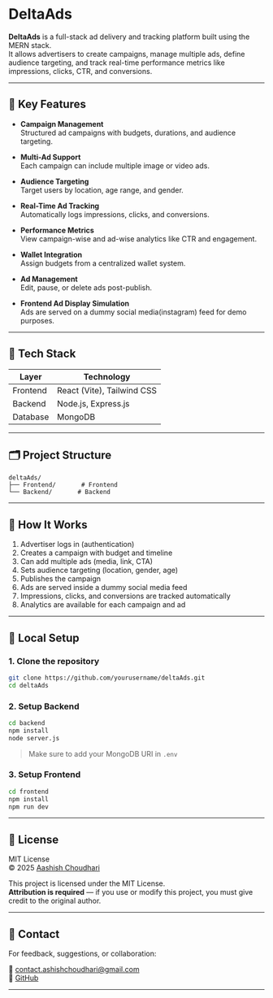 # DeltaAds

**DeltaAds** is a full-stack ad delivery and tracking platform built using the MERN stack.  
It allows advertisers to create campaigns, manage multiple ads, define audience targeting, and track real-time performance metrics like impressions, clicks, CTR, and conversions.

---

## 📌 Key Features

- **Campaign Management**  
  Structured ad campaigns with budgets, durations, and audience targeting.

- **Multi-Ad Support**  
  Each campaign can include multiple image or video ads.

- **Audience Targeting**  
  Target users by location, age range, and gender.

- **Real-Time Ad Tracking**  
  Automatically logs impressions, clicks, and conversions.

- **Performance Metrics**  
  View campaign-wise and ad-wise analytics like CTR and engagement.

- **Wallet Integration**  
  Assign budgets from a centralized wallet system.

- **Ad Management**  
  Edit, pause, or delete ads post-publish.

- **Frontend Ad Display Simulation**  
  Ads are served on a dummy social media(instagram) feed for demo purposes.

---

## 📌 Tech Stack

| Layer      | Technology                       |
|------------|----------------------------------|
| Frontend   | React (Vite), Tailwind CSS       |
| Backend    | Node.js, Express.js              |
| Database   | MongoDB                          |


---

## 🗂️ Project Structure

```
deltaAds/
├── Frontend/       # Frontend
└── Backend/       # Backend
```

---

## 📌 How It Works

1. Advertiser logs in (authentication)
2. Creates a campaign with budget and timeline
3. Can add multiple ads (media, link, CTA)
4. Sets audience targeting (location, gender, age)
5. Publishes the campaign
6. Ads are served inside a dummy social media feed
7. Impressions, clicks, and conversions are tracked automatically
8. Analytics are available for each campaign and ad

---

## 📌 Local Setup

### 1. Clone the repository
```bash
git clone https://github.com/yourusername/deltaAds.git
cd deltaAds
```

### 2. Setup Backend
```bash
cd backend
npm install
node server.js
```

> Make sure to add your MongoDB URI in `.env`

### 3. Setup Frontend
```bash
cd frontend
npm install
npm run dev
```

---

## 📄 License

MIT License  
© 2025 [Aashish Choudhari](https://github.com/ashish-choudhari-git)

This project is licensed under the MIT License.  
**Attribution is required** — if you use or modify this project, you must give credit to the original author.

---

## 💬 Contact

For feedback, suggestions, or collaboration:

📧 contact.ashishchoudhari@gmail.com  
🔗 [GitHub](https://github.com/ashish-choudhari-git)

---
